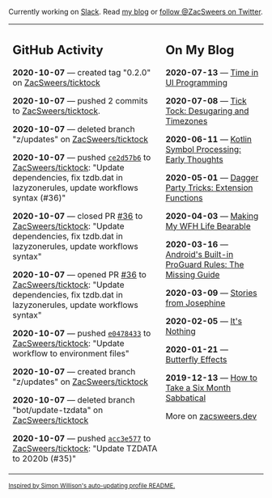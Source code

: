 Currently working on [Slack](https://slack.com/). Read [my blog](https://zacsweers.dev/) or [follow @ZacSweers on Twitter](https://twitter.com/ZacSweers).

<table><tr><td valign="top" width="60%">

## GitHub Activity
<!-- githubActivity starts -->
**2020-10-07** — created tag "0.2.0" on [ZacSweers/ticktock](https://api.github.com/repos/ZacSweers/ticktock)

**2020-10-07** — pushed 2 commits to [ZacSweers/ticktock](https://api.github.com/repos/ZacSweers/ticktock).

**2020-10-07** — deleted branch "z/updates" on [ZacSweers/ticktock](https://api.github.com/repos/ZacSweers/ticktock)

**2020-10-07** — pushed [`ce2d57b6`](https://github.com/ZacSweers/ticktock/commit/ce2d57b659cb41112eb7a06f707aec4c5a0486e9) to [ZacSweers/ticktock](https://api.github.com/repos/ZacSweers/ticktock): "Update dependencies, fix tzdb.dat in lazyzonerules, update workflows syntax (#36)"

**2020-10-07** — closed PR [#36](https://api.github.com/repos/ZacSweers/ticktock/pulls/36) to [ZacSweers/ticktock](https://api.github.com/repos/ZacSweers/ticktock): "Update dependencies, fix tzdb.dat in lazyzonerules, update workflows syntax"

**2020-10-07** — opened PR [#36](https://api.github.com/repos/ZacSweers/ticktock/pulls/36) to [ZacSweers/ticktock](https://api.github.com/repos/ZacSweers/ticktock): "Update dependencies, fix tzdb.dat in lazyzonerules, update workflows syntax"

**2020-10-07** — pushed [`e0478433`](https://github.com/ZacSweers/ticktock/commit/e0478433a63db9490fc17bc1dfcdb5fd07721f3f) to [ZacSweers/ticktock](https://api.github.com/repos/ZacSweers/ticktock): "Update workflow to environment files"

**2020-10-07** — created branch "z/updates" on [ZacSweers/ticktock](https://api.github.com/repos/ZacSweers/ticktock)

**2020-10-07** — deleted branch "bot/update-tzdata" on [ZacSweers/ticktock](https://api.github.com/repos/ZacSweers/ticktock)

**2020-10-07** — pushed [`acc3e577`](https://github.com/ZacSweers/ticktock/commit/acc3e577d61fe418a2aba951e24c0224108ec5c0) to [ZacSweers/ticktock](https://api.github.com/repos/ZacSweers/ticktock): "Update TZDATA to 2020b (#35)"
<!-- githubActivity ends -->
</td><td valign="top" width="40%">

## On My Blog
<!-- blog starts -->
**2020-07-13** — [Time in UI Programming](https://www.zacsweers.dev/time-in-ui/)

**2020-07-08** — [Tick Tock: Desugaring and Timezones](https://www.zacsweers.dev/ticktock-desugaring-timezones/)

**2020-06-11** — [Kotlin Symbol Processing: Early Thoughts](https://www.zacsweers.dev/kotlin-symbol-processor-early-thoughts/)

**2020-05-01** — [Dagger Party Tricks: Extension Functions](https://www.zacsweers.dev/dagger-party-tricks-extension-functions/)

**2020-04-03** — [Making My WFH Life Bearable](https://www.zacsweers.dev/making-wfh-life-bearable/)

**2020-03-16** — [Android's Built-in ProGuard Rules: The Missing Guide](https://www.zacsweers.dev/android-proguard-rules/)

**2020-03-09** — [Stories from Josephine](https://www.zacsweers.dev/stories-from-josephine/)

**2020-02-05** — [It's Nothing](https://www.zacsweers.dev/its-nothing/)

**2020-01-21** — [Butterfly Effects](https://www.zacsweers.dev/butterfly-effects/)

**2019-12-13** — [How to Take a Six Month Sabbatical](https://www.zacsweers.dev/how-to-take-a-six-month-sabbatical/)
<!-- blog ends -->
More on [zacsweers.dev](https://zacsweers.dev/)
</td></tr></table>

<sub><a href="https://simonwillison.net/2020/Jul/10/self-updating-profile-readme/">Inspired by Simon Willison's auto-updating profile README.</a></sub>